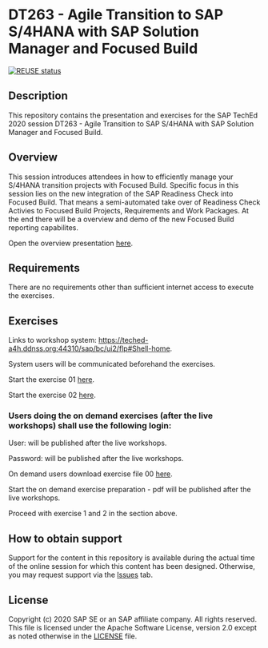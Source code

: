 # DT263 - Agile Transition to SAP S/4HANA with SAP Solution Manager and Focused Build

[![REUSE status](https://api.reuse.software/badge/github.com/SAP-samples/teched2020-DT263)](https://api.reuse.software/info/github.com/SAP-samples/teched2020-DT263)

## Description

This repository contains the presentation and exercises for the SAP TechEd 2020 session DT263 - Agile Transition to SAP S/4HANA with SAP Solution Manager and Focused Build. 

## Overview

This session introduces attendees in how to efficiently manage your S/4HANA transition projects with Focused Build. Specific focus in this session lies on the new integration of the SAP Readiness Check into Focused Build. That means a semi-automated take over of Readiness Check Activies to Focused Build Projects, Requirements and Work Packages. At the end there will be a overview and demo of the new Focused Build reporting capabilites.

Open the overview presentation [here](exercises/Teched_2020_DT263_Overview.pdf).


## Requirements

There are no requirements other than sufficient internet access to execute the exercises.


## Exercises

Links to workshop system: https://teched-a4h.ddnss.org:44310/sap/bc/ui2/flp#Shell-home.

System users will be communicated beforehand the exercises.

Start the exercise 01 [here](exercises/DT263Exercise01.pdf).
    
Start the exercise 02 [here](exercises/DT263Exercise02.pdf).



### Users doing the on demand exercises (after the live workshops) shall use the following login:

User:       will be published after the live workshops.

Password:   will be published after the live workshops.

On demand users download exercise file 00 [here](exercises/DT263Exercise00.pdf). 

Start the on demand exercise preparation - pdf will be published after the live workshops.

Proceed with exercise 1 and 2 in the section above.


## How to obtain support

Support for the content in this repository is available during the actual time of the online session for which this content has been designed. Otherwise, you may request support via the [Issues](../../issues) tab.

## License
Copyright (c) 2020 SAP SE or an SAP affiliate company. All rights reserved. This file is licensed under the Apache Software License, version 2.0 except as noted otherwise in the [LICENSE](LICENSES/Apache-2.0.txt) file.
